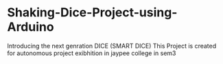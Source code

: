 # Shaking-Dice-Project-using-Arduino
Introducing the next genration DICE (SMART DICE) This Project is created for autonomous project exibhition in jaypee college in sem3
